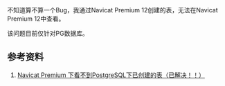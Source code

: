 不知道算不算一个Bug，我通过Navicat Premium 12创建的表，无法在Navicat Premium 12中查看。

该问题目前仅针对PG数据库。

## 参考资料

1. [Navicat Premium 下看不到PostgreSQL下已创建的表（已解决！！）](https://blog.csdn.net/YueYingGuang/article/details/104014159)